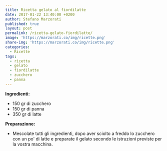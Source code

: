 ```yaml
---
title: Ricetta gelato al fiordilatte
date: 2017-01-22 13:40:00 +0200
author: Stefano Marzorati
published: true
layout: post
permalink: /ricetta-gelato-fiordilatte/
image: 'https://marzorati.co/img/ricette.png'
share-img: 'https://marzorati.co/img/ricette.png'
categories:
  - Ricette
tags:
  - ricetta
  - gelato
  - fiordilatte
  - zucchero
  - panna
---
```

**Ingredienti:**   

  - 150 gr di zucchero
  - 150 gr di panna
  - 350 gr di latte
  
**Preparazione:**   
  
* Mescolate tutti gli ingredienti, dopo aver sciolto a freddo lo zucchero con un po' di latte e preparate il gelato secondo le istruzioni previste per la vostra macchina.   